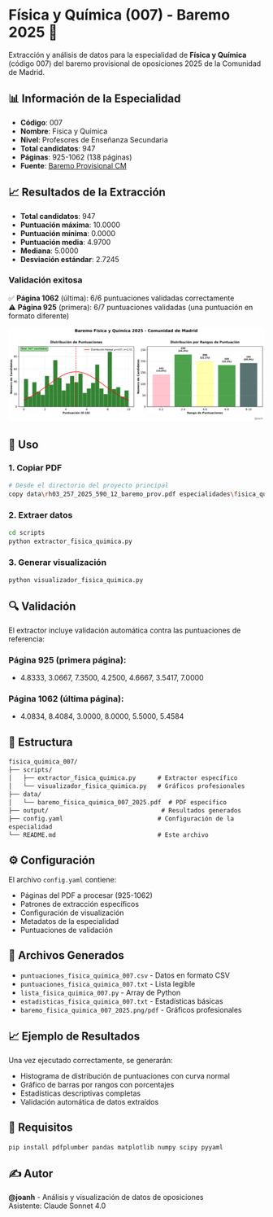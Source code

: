 # Física y Química (007) - Baremo 2025 🧪

Extracción y análisis de datos para la especialidad de **Física y Química** (código 007) del baremo provisional de oposiciones 2025 de la Comunidad de Madrid.

## 📊 Información de la Especialidad

- **Código**: 007
- **Nombre**: Física y Química  
- **Nivel**: Profesores de Enseñanza Secundaria
- **Total candidatos**: 947
- **Páginas**: 925-1062 (138 páginas)
- **Fuente**: [Baremo Provisional CM](https://www.comunidad.madrid/sites/default/files/doc/educacion/rh03/rh03_257_2025_590_12_baremo_prov.pdf)

## 📈 Resultados de la Extracción

- **Total candidatos**: 947
- **Puntuación máxima**: 10.0000
- **Puntuación mínima**: 0.0000  
- **Puntuación media**: 4.9700
- **Mediana**: 5.0000
- **Desviación estándar**: 2.7245

### Validación exitosa

✅ **Página 1062** (última): 6/6 puntuaciones validadas correctamente  
⚠️ **Página 925** (primera): 6/7 puntuaciones validadas (una puntuación en formato diferente)

![Gráfico Física y Química](../../img/baremo_fisica_quimica_007_2025.png)

## 🚀 Uso

### 1. Copiar PDF

```bash
# Desde el directorio del proyecto principal
copy data\rh03_257_2025_590_12_baremo_prov.pdf especialidades\fisica_quimica_007\data\baremo_fisica_quimica_007_2025.pdf
```

### 2. Extraer datos

```bash
cd scripts
python extractor_fisica_quimica.py
```

### 3. Generar visualización

```bash
python visualizador_fisica_quimica.py
```

## 🔍 Validación

El extractor incluye validación automática contra las puntuaciones de referencia:

### Página 925 (primera página):
- 4.8333, 3.0667, 7.3500, 4.2500, 4.6667, 3.5417, 7.0000

### Página 1062 (última página):
- 4.0834, 8.4084, 3.0000, 8.0000, 5.5000, 5.4584

## 📁 Estructura

```
fisica_quimica_007/
├── scripts/
│   ├── extractor_fisica_quimica.py      # Extractor específico
│   └── visualizador_fisica_quimica.py   # Gráficos profesionales
├── data/
│   └── baremo_fisica_quimica_007_2025.pdf  # PDF específico
├── output/                               # Resultados generados
├── config.yaml                          # Configuración de la especialidad
└── README.md                            # Este archivo
```

## ⚙️ Configuración

El archivo `config.yaml` contiene:
- Páginas del PDF a procesar (925-1062)
- Patrones de extracción específicos
- Configuración de visualización
- Metadatos de la especialidad
- Puntuaciones de validación

## 🎯 Archivos Generados

- `puntuaciones_fisica_quimica_007.csv` - Datos en formato CSV
- `puntuaciones_fisica_quimica_007.txt` - Lista legible
- `lista_fisica_quimica_007.py` - Array de Python
- `estadisticas_fisica_quimica_007.txt` - Estadísticas básicas
- `baremo_fisica_quimica_007_2025.png/pdf` - Gráficos profesionales

## 📈 Ejemplo de Resultados

Una vez ejecutado correctamente, se generarán:
- Histograma de distribución de puntuaciones con curva normal
- Gráfico de barras por rangos con porcentajes
- Estadísticas descriptivas completas
- Validación automática de datos extraídos

## 🔧 Requisitos

```bash
pip install pdfplumber pandas matplotlib numpy scipy pyyaml
```

## ✍️ Autor

**@joanh** - Análisis y visualización de datos de oposiciones  
Asistente: Claude Sonnet 4.0
